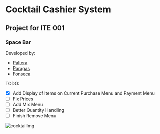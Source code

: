 # Cocktail Cashier System
## Project for ITE 001
### Space Bar 
Developed by:  
- [Paltera]
- [Paragas]
- [Fonseca]

TODO:  
- [x] Add Display of Items on Current Purchase Menu and Payment Menu
- [ ] Fix Prices
- [ ] Add Mix Menu
- [ ] Better Quantity Handling
- [ ] Finish Remove Menu

![cocktailImg](https://images.all-free-download.com/images/graphiclarge/cocktail_of_highdefinition_picture_five_166470.jpg)



[Paltera]: https://github.com/TokenSlot
[Fonseca]: https://github.com/iashiarii
[Paragas]: https://github.com/owel123
